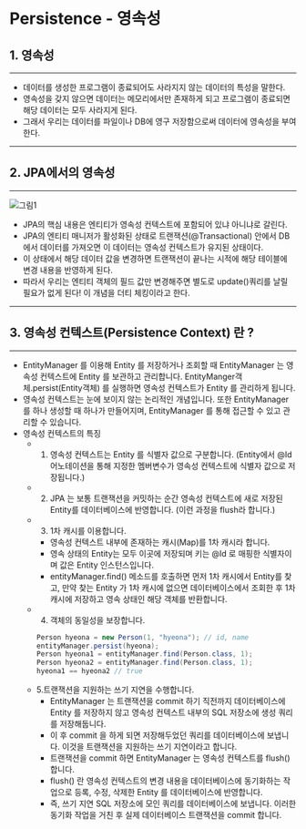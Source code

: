 # Persistence - 영속성

## 1. 영속성
---
+ 데이터를 생성한 프로그램이 종료되어도 사라지지 않는 데이터의 특성을 말한다.
+ 영속성을 갖지 않으면 데이터는 메모리에서만 존재하게 되고 프로그램이 종료되면 해당 데이터는 모두 사라지게 된다.
+ 그래서 우리는 데이터를 파일이나 DB에 영구 저장함으로써 데이터에 영속성을 부여한다.
---


## 2. JPA에서의 영속성
---
![그림1](https://blog.kakaocdn.net/dn/xYoG6/btqXYo4FpZI/1ppkSARXl6gsbfr6FZgyk0/img.png)
+ JPA의 핵심 내용은 엔티티가 영속성 컨텍스트에 포함되어 있냐 아니냐로 갈린다.
+ JPA의 엔티티 매니저가 활성화된 상태로 트랜잭션(@Transactional) 안에서 DB에서 데이터를 가져오면 이 데이터는 영속성 컨텍스트가 유지된 상태이다.
+ 이 상태에서 해당 데이터 값을 변경하면 트랜잭션이 끝나는 시적에 해당 테이블에 변경 내용을 반영하게 된다. 
+ 따라서 우리는 엔티티 객체의 필드 값만 변경해주면 별도로 update()쿼리를 날릴 필요가 없게 된다! 이 개념을 더티 체킹이라고 한다.
---

## 3. 영속성 컨텍스트(Persistence Context) 란 ?
---
+ EntityManager 를 이용해 Entity 를 저장하거나 조회할 때 EntityManager 는 영속성 컨텍스트에 Entity 를 보관하고 관리합니다. EntityManger객체.persist(Entity객체) 를 실행하면 영속성 컨텍스트가 Entity 를 관리하게 됩니다.
+ 영속성 컨텍스트는 눈에 보이지 않는 논리적인 개념입니다. 또한 EntityManager 를 하나 생성할 때 하나가 만들어지며, EntityManager 를 통해 접근할 수 있고 관리할 수 있습니다.
+ 영속성 컨텍스트의 특징
    - 1. 영속성 컨텍스트는 Entity 를 식별자 값으로 구분합니다. (Entity에서 @Id 어노테이션을 통해 지정한 멤버변수가 영속성 컨텍스트에 식별자 값으로 저장됩니다.)
    - 2. JPA 는 보통 트랜잭션을 커밋하는 순간 영속성 컨텍스트에 새로 저장된 Entity를 데이터베이스에 반영합니다. (이런 과정을 flush라 합니다.)
    - 3. 1차 캐시를 이용합니다.
        - 영속성 컨텍스트 내부에 존재하는 캐시(Map)를 1차 캐시라 합니다. 
        - 영속 상태의 Entity는 모두 이곳에 저장되며 키는 @Id 로 매핑한 식별자이며 값은 Entity 인스턴스입니다. 
        - entityManager.find() 메소드를 호출하면 먼저 1차 캐시에서 Entity를 찾고, 만약 찾는 Entity 가 1차 캐시에 없으면 데이터베이스에서 조회한 후 1차 캐시에 저장하고 영속 상태인 해당 객체를 반환합니다.
    - 4. 객체의 동일성을 보장합니다.
        ```java
        Person hyeona = new Person(1, "hyeona"); // id, name
        entityManager.persist(hyeona);
        Person hyeona1 = entityManager.find(Person.class, 1);
        Person hyeona2 = entityManager.find(Person.class, 1);
        hyeona1 == hyeona2 // true
        ```
    - 5.트랜잭션을 지원하는 쓰기 지연을 수행합니다.
        - EntityManager 는 트랜잭션을 commit 하기 직전까지 데이터베이스에 Entity 를 저장하지 않고 영속성 컨텍스트 내부의 SQL 저장소에 생성 쿼리를 저장해둡니다. 
        - 이 후 commit 을 하게 되면 저장해두었던 쿼리를 데이터베이스에 보냅니다. 이것을 트랜잭션을 지원하는 쓰기 지연이라고 합니다.
        - 트랜잭션을 commit 하면 EntityManager 는 영속성 컨텍스트를 flush() 합니다.
        - flush() 란 영속성 컨텍스트의 변경 내용을 데이터베이스에 동기화하는 작업으로 등록, 수정, 삭제한 Entity 를 데이터베이스에 반영합니다.
        - 즉, 쓰기 지연 SQL 저장소에 모인 쿼리를 데이터베이스에 보냅니다. 이러한 동기화 작업을 거친 후 실제 데이터베이스 트랜잭션을 commit 합니다.
